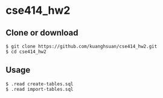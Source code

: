 # cse414_hw2

## Clone or download
```terminal
$ git clone https://github.com/kuanghsuan/cse414_hw2.git
$ cd cse414_hw2
```

## Usage
```
$ .read create-tables.sql
$ .read import-tables.sql
```
